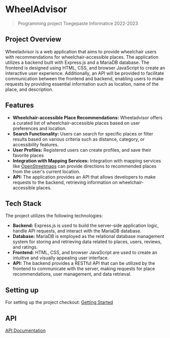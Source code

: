 # WheelAdvisor
> Programming project Toegepaste Informatice 2022-2023

## Project Overview

Wheeladvisor is a web application that aims to provide wheelchair users with recommendations for wheelchair-accessible places. The application utilizes a backend built with Express.js and a MariaDB database. The frontend is designed using HTML, CSS, and browser JavaScript to create an interactive user experience. Additionally, an API will be provided to facilitate communication between the frontend and backend, enabling users to make requests by providing essential information such as location, name of the place, and description.

## Features

- **Wheelchair-accessible Place Recommendations:** Wheeladvisor offers a curated list of wheelchair-accessible places based on user preferences and location.
- **Search Functionality:** Users can search for specific places or filter results based on various criteria such as distance, category, or accessibility features.
- **User Profiles:** Registered users can create profiles, and save their favorite places
- **Integration with Mapping Services:** Integration with mapping services like [OpenStreetmaps](https://www.openstreetmap.org/) can provide directions to recommended places from the user's current location.
- **API:** The application provides an API that allows developers to make requests to the backend, retrieving information on wheelchair-accessible places.

## Tech Stack

The project utilizes the following technologies:

- **Backend:** Express.js is used to build the server-side application logic, handle API requests, and interact with the MariaDB database.
- **Database:** MariaDB is employed as the relational database management system for storing and retrieving data related to places, users, reviews, and ratings.
- **Frontend:** HTML, CSS, and browser JavaScript are used to create an intuitive and visually appealing user interface.
- **API:** The backend provides a RESTful API that can be utilized by the frontend to communicate with the server, making requests for place recommendations, user management, and data retrieval.

## Setting up
For setting up the project checkout:
[Getting Started](https://github.com/EHB-TI/programming-project-groep-1-wheeladvisor/wiki/Getting-Started)

## API
[API Documentation](https://github.com/EHB-TI/programming-project-groep-1-wheeladvisor/wiki/API-Documentation)
